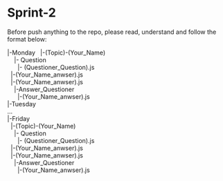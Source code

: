 # Sprint-2

Before push anything to the repo, please read, understand and follow the format below:

|-Monday
&nbsp;&nbsp;|-(Topic)-(Your_Name)  
&nbsp;&nbsp;&nbsp;&nbsp;|- Question  
&nbsp;&nbsp;&nbsp;&nbsp;&nbsp;&nbsp;|- (Questioner_Question).js  
&nbsp;&nbsp;|-(Your_Name_anwser).js  
&nbsp;&nbsp;|-(Your_Name_anwser).js  
&nbsp;&nbsp;&nbsp;&nbsp;|-Answer_Questioner  
&nbsp;&nbsp;&nbsp;&nbsp;&nbsp;&nbsp;|-(Your_Name_anwser).js  
|-Tuesday  
...  
|-Friday  
&nbsp;&nbsp;|-(Topic)-(Your_Name)  
&nbsp;&nbsp;&nbsp;&nbsp;|- Question  
&nbsp;&nbsp;&nbsp;&nbsp;&nbsp;&nbsp;|- (Questioner_Question).js  
&nbsp;&nbsp;|-(Your_Name_anwser).js  
&nbsp;&nbsp;|-(Your_Name_anwser).js  
&nbsp;&nbsp;&nbsp;&nbsp;|-Answer_Questioner  
&nbsp;&nbsp;&nbsp;&nbsp;&nbsp;&nbsp;|-(Your_Name_anwser).js  
